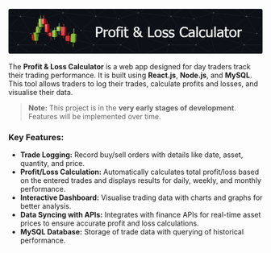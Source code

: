 ![Header](./github-header-image.png)

The **Profit & Loss Calculator** is a web app designed for day traders track their trading performance. It is built using **React.js**, **Node.js**, and **MySQL**. This tool allows traders to log their trades, calculate profits and losses, and visualise their data. 

> **Note:** This project is in the **very early stages of development**. Features will be implemented over time.

### Key Features:
- **Trade Logging:** Record buy/sell orders with details like date, asset, quantity, and price.
- **Profit/Loss Calculation:** Automatically calculates total profit/loss based on the entered trades and displays results for daily, weekly, and monthly performance.
- **Interactive Dashboard:** Visualise trading data with charts and graphs for better analysis.
- **Data Syncing with APIs:** Integrates with finance APIs for real-time asset prices to ensure accurate profit and loss calculations.
- **MySQL Database:** Storage of trade data with querying of historical performance.
